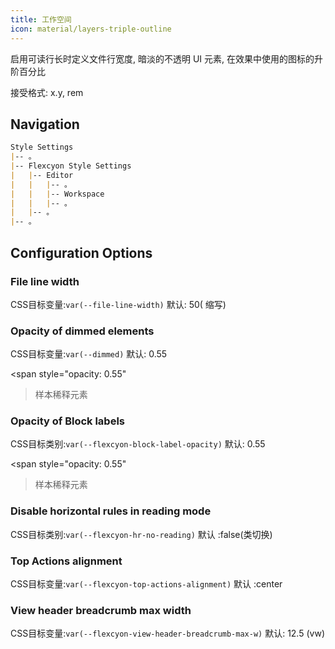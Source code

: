 ```yaml
---
title: 工作空间
icon: material/layers-triple-outline
---
```


启用可读行长时定义文件行宽度, 暗淡的不透明
UI 元素, 在效果中使用的图标的升阶百分比

接受格式: x.y, rem

## Navigation

```md
Style Settings
|-- 。
|-- Flexcyon Style Settings
|   |-- Editor
|   |   |-- 。
|   |   |-- Workspace
|   |   |-- 。
|   |-- 。
|-- 。
```

## Configuration Options

### File line width

CSS目标变量:`var(--file-line-width)`
默认: 50( 缩写)

### Opacity of dimmed elements

CSS目标变量:`var(--dimmed)`
默认: 0.55

<span style="opacity: 0.55"
>样本稀释元素</span>

### Opacity of Block labels
CSS目标类别:`var(--flexcyon-block-label-opacity)`
默认: 0.55

<span style="opacity: 0.55"
>样本稀释元素</span>

### Disable horizontal rules in reading mode
CSS目标类别:`var(--flexcyon-hr-no-reading)`
默认 :false(类切换)

### Top Actions alignment

CSS目标变量:`var(--flexcyon-top-actions-alignment)`
默认 :center

### View header breadcrumb max width

CSS目标变量:`var(--flexcyon-view-header-breadcrumb-max-w)`
默认: 12.5 (vw)
